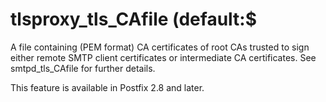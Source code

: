 # tlsproxy_tls_CAfile (default:$ 

 A file containing (PEM format) CA certificates of root CAs
trusted to sign either remote SMTP client certificates or intermediate
CA certificates.  See smtpd_tls_CAfile for further details. 

 This feature is available in Postfix 2.8 and later. 


